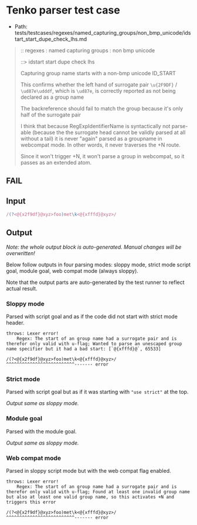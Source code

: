 # Tenko parser test case

- Path: tests/testcases/regexes/named_capturing_groups/non_bmp_unicode/idstart_start_dupe_check_lhs.md

> :: regexes : named capturing groups : non bmp unicode
>
> ::> idstart start dupe check lhs
>
> Capturing group name starts with a non-bmp unicode ID_START
>
> This confirms whether the left hand of surrogate pair `\u{2F9DF}` / `\ud87e\udddf`, which is `\ud87e`, is correctly reported as not being declared as a group name
>
> The backreference should fail to match the group because it's only half of the surrogate pair
>
> I think that because RegExpIdentifierName is syntactically not parse-able (because the the surrogate head cannot be validly parsed at all without a tail) it is never "again" parsed as a groupname in webcompat mode. In other words, it never traverses the +N route.
>
> Since it won't trigger +N, it won't parse a group in webcompat, so it passes as an extended atom.

## FAIL

## Input

`````js
/(?<@{x2f9df}@xyz>foo)met\k<@{xfffd}@xyz>/
`````

## Output

_Note: the whole output block is auto-generated. Manual changes will be overwritten!_

Below follow outputs in four parsing modes: sloppy mode, strict mode script goal, module goal, web compat mode (always sloppy).

Note that the output parts are auto-generated by the test runner to reflect actual result.

### Sloppy mode

Parsed with script goal and as if the code did not start with strict mode header.

`````
throws: Lexer error!
    Regex: The start of an group name had a surrogate pair and is therefor only valid with u-flag; Wanted to parse an unescaped group name specifier but it had a bad start: [`@{xfffd}@`, 65533]

/(?<@{x2f9df}@xyz>foo)met\k<@{xfffd}@xyz>/
^^^^^^^^^^^^^^^^^^^^^^^^^^------- error
`````

### Strict mode

Parsed with script goal but as if it was starting with `"use strict"` at the top.

_Output same as sloppy mode._

### Module goal

Parsed with the module goal.

_Output same as sloppy mode._

### Web compat mode

Parsed in sloppy script mode but with the web compat flag enabled.

`````
throws: Lexer error!
    Regex: The start of an group name had a surrogate pair and is therefor only valid with u-flag; Found at least one invalid group name but also at least one valid group name, so this activates +N and triggers this error

/(?<@{x2f9df}@xyz>foo)met\k<@{xfffd}@xyz>/
^^^^^^^^^^^^^^^^^^^^^^^^^^------- error
`````

